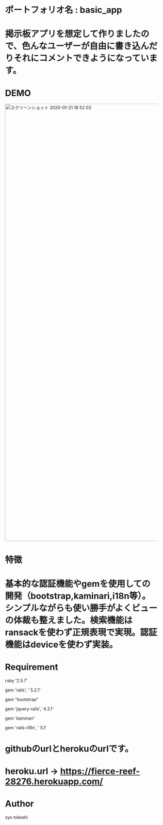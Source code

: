 # ポートフォリオ名 : basic_app

# 掲示板アプリを想定して作りましたので、色んなユーザーが自由に書き込んだりそれにコメントできようになっています。

# DEMO
<img width="1440" alt="スクリーンショット 2020-01-21 18 52 03" src="https://user-images.githubusercontent.com/54713809/72795899-bac2d580-3c81-11ea-9941-a9611bce952e.png">

# 特徴

# 基本的な認証機能やgemを使用しての開発（bootstrap,kaminari,i18n等）。シンプルながらも使い勝手がよくビューの体裁も整えました。検索機能はransackを使わず正規表現で実現。認証機能はdeviceを使わず実装。

# Requirement

ruby '2.5.7'

gem 'rails', ' 5.2.1'

gem "bootstrap"

gem 'jquery-rails', '4.3.1'

gem 'kaminari'

gem 'rails-i18n', ' 5.1'

# githubのurlとherokuのurlです。

# heroku.url → https://fierce-reef-28276.herokuapp.com/

# Author

syo tokeshi
